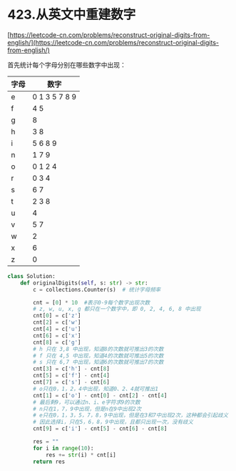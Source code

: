 # 423.从英文中重建数字
[https://leetcode-cn.com/problems/reconstruct-original-digits-from-english/](https://leetcode-cn.com/problems/reconstruct-original-digits-from-english/)

首先统计每个字母分别在哪些数字中出现：

| 字母 | 数字          |
| ---- | ------------- |
| e    | 0 1 3 5 7 8 9 |
| f    | 4 5           |
| g    | 8             |
| h    | 3 8           |
| i    | 5 6 8 9       |
| n    | 1 7 9         |
| o    | 0 1 2 4       |
| r    | 0 3 4         |
| s    | 6 7           |
| t    | 2 3 8         |
| u    | 4             |
| v    | 5 7           |
| w    | 2             |
| x    | 6             |
| z    | 0             |

```python
class Solution:
    def originalDigits(self, s: str) -> str:
        c = collections.Counter(s)	# 统计字母频率

        cnt = [0] * 10	#表示0-9每个数字出现次数
        # z, w, u, x, g 都只在一个数字中，即 0, 2, 4, 6, 8 中出现
        cnt[0] = c['z']
        cnt[2] = c['w']
        cnt[4] = c['u']
        cnt[6] = c['x']
        cnt[8] = c['g']
        # h 只在 3,8 中出现，知道8的次数就可推出3的次数
        # f 只在 4,5 中出现，知道4的次数就可推出5的次数
        # s 只在 6,7 中出现，知道6的次数就可推出7的次数
        cnt[3] = c['h'] - cnt[8]
        cnt[5] = c['f'] - cnt[4]
        cnt[7] = c['s'] - cnt[6]
        # o只在0，1，2，4中出现，知道0、2、4就可推出1
        cnt[1] = c['o'] - cnt[0] - cnt[2] - cnt[4]
        # 最后剩9，可以通过n、i、e字符求9的次数
        # n只在1，7，9中出现，但是n在9中出现2次
        # e只在0，1，3，5，7，8，9中出现，但是在3和7中出现2次，这种都会引起歧义
        # 因此选择i，只在5，6，8，9中出现，且都只出现一次，没有歧义
        cnt[9] = c['i'] - cnt[5] - cnt[6] - cnt[8]

        res = ""
        for i in range(10):
            res += str(i) * cnt[i]
        return res
```

